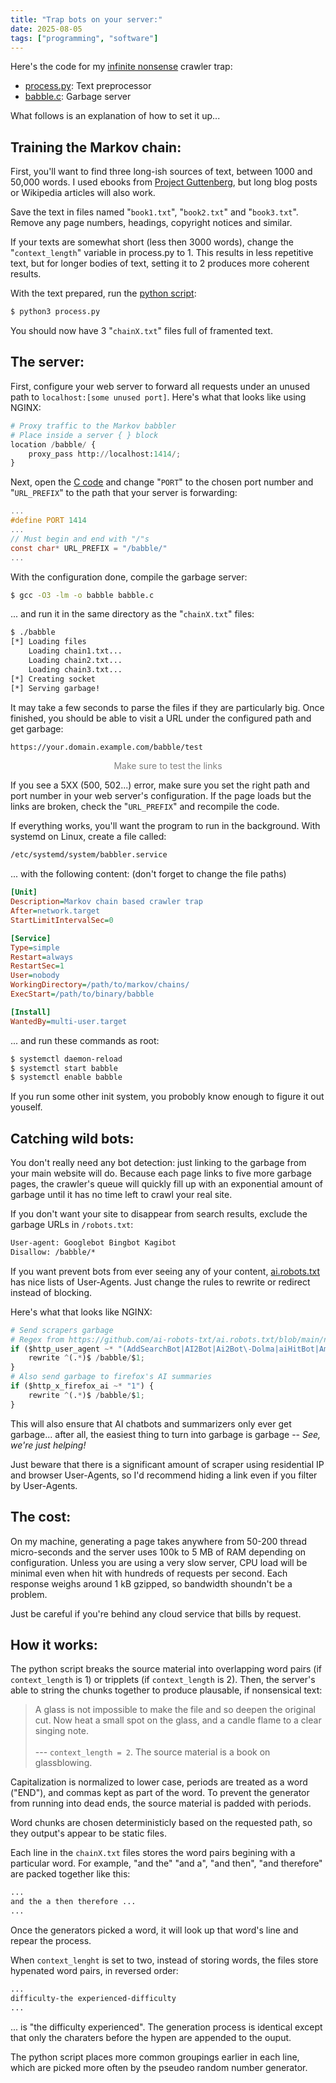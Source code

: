 ```yaml
---
title: "Trap bots on your server:"
date: 2025-08-05
tags: ["programming", "software"]
---
```


Here's the code for my [infinite nonsense](https://maurycyz.com/babble/entry_point) crawler trap:<br>

- [process.py](/projects/trap_bots/process.py): Text preprocessor
- [babble.c](/projects/trap_bots/babble.c): Garbage server

What follows is an explanation of how to set it up...
<!-- more -->

## Training the Markov chain:

First, you'll want to find three long-ish sources of text, between 1000 and 50,000 words. 
I used ebooks from [Project Guttenberg](https://www.gutenberg.org/), but long blog posts or Wikipedia articles will also work. 

Save the text in files named "`book1.txt`", "`book2.txt`" and "`book3.txt`".
Remove any page numbers, headings, copyright notices and similar.

If your texts are somewhat short (less then 3000 words), change the "`context_length`" variable in process.py to 1. 
This results in less repetitive text, but for longer bodies of text, setting it to 2 produces more coherent results.

With the text prepared, run the [python script](/projects/trap_bots/process.py):

```sh
$ python3 process.py
```

You should now have 3 "`chainX.txt`" files full of framented text. 

## The server:

First, configure your web server to forward all requests under an unused path to `localhost:[some unused port]`.
Here's what that looks like using NGINX:

```py
# Proxy traffic to the Markov babbler
# Place inside a server { } block
location /babble/ {
	proxy_pass http://localhost:1414/;
}
```

Next, open the [C code](/projects/trap_bots/babble.c) and change "`PORT`" to the chosen port number and "`URL_PREFIX`" to the path that your server is forwarding:

```c
...
#define PORT 1414
...
// Must begin and end with "/"s
const char* URL_PREFIX = "/babble/"
...
```

With the configuration done, compile the garbage server:

```sh
$ gcc -O3 -lm -o babble babble.c
```

... and run it in the same directory as the "`chainX.txt`" files:

```sh
$ ./babble
[*] Loading files
    Loading chain1.txt...
    Loading chain2.txt...
    Loading chain3.txt...
[*] Creating socket
[*] Serving garbage!
```

It may take a few seconds to parse the files if they are particularly big.
Once finished, you should be able to visit a URL under the configured path and get garbage:

```txt
https://your.domain.example.com/babble/test
```
<center style='color:gray'>Make sure to test the links</center>

If you see a 5XX (500, 502...) error, make sure you set the right path and port number in your web server's configuration.
If the page loads but the links are broken, check the "`URL_PREFIX`" and recompile the code.

If everything works, you'll want the program to run in the background.
With systemd on Linux, create a file called:

```txt
/etc/systemd/system/babbler.service
```

... with the following content: 
(don't forget to change the file paths)

```ini
[Unit]
Description=Markov chain based crawler trap
After=network.target
StartLimitIntervalSec=0

[Service]
Type=simple
Restart=always
RestartSec=1
User=nobody
WorkingDirectory=/path/to/markov/chains/
ExecStart=/path/to/binary/babble

[Install]
WantedBy=multi-user.target
```

... and run these commands as root:

```sh
$ systemctl daemon-reload
$ systemctl start babble
$ systemctl enable babble
```

If you run some other init system, you probobly know enough to figure it out youself.

## Catching wild bots:

You don't really need any bot detection:
just linking to the garbage from your main website will do.
Because each page links to five more garbage pages, the crawler's queue will quickly fill up with an exponential amount of garbage until it has no time left to crawl your real site.

If you don't want your site to disappear from search results, exclude the garbage URLs in `/robots.txt`:

```txt
User-agent: Googlebot Bingbot Kagibot
Disallow: /babble/*
```

If you want prevent bots from ever seeing any of your content,
[ai.robots.txt](https://github.com/ai-robots-txt/ai.robots.txt/tree/main) has nice lists of User-Agents. 
Just change the rules to rewrite or redirect instead of blocking.

Here's what that looks like NGINX:

```py
# Send scrapers garbage
# Regex from https://github.com/ai-robots-txt/ai.robots.txt/blob/main/nginx-block-ai-bots.conf
if ($http_user_agent ~* "(AddSearchBot|AI2Bot|Ai2Bot\-Dolma|aiHitBot|Amazonbot|Andibot|anthropic\-ai|Applebot|Applebot\-Extended|Awario|bedrockbot|bigsur\.ai|Brightbot\ 1\.0|Bytespider|CCBot|ChatGPT\ Agent|ChatGPT\-User|Claude\-SearchBot|Claude\-User|Claude\-Web|ClaudeBot|CloudVertexBot|cohere\-ai|cohere\-training\-data\-crawler|Cotoyogi|Crawlspace|Datenbank\ Crawler|Devin|Diffbot|DuckAssistBot|Echobot\ Bot|EchoboxBot|FacebookBot|facebookexternalhit|Factset_spyderbot|FirecrawlAgent|FriendlyCrawler|Gemini\-Deep\-Research|Google\-CloudVertexBot|Google\-Extended|GoogleAgent\-Mariner|GoogleOther|GoogleOther\-Image|GoogleOther\-Video|GPTBot|iaskspider/2\.0|ICC\-Crawler|ImagesiftBot|img2dataset|ISSCyberRiskCrawler|Kangaroo\ Bot|LinerBot|meta\-externalagent|Meta\-ExternalAgent|meta\-externalfetcher|Meta\-ExternalFetcher|MistralAI\-User|MistralAI\-User/1\.0|MyCentralAIScraperBot|netEstate\ Imprint\ Crawler|NovaAct|OAI\-SearchBot|omgili|omgilibot|Operator|PanguBot|Panscient|panscient\.com|Perplexity\-User|PerplexityBot|PetalBot|PhindBot|Poseidon\ Research\ Crawler|QualifiedBot|QuillBot|quillbot\.com|SBIntuitionsBot|Scrapy|SemrushBot\-OCOB|SemrushBot\-SWA|Sidetrade\ indexer\ bot|Thinkbot|TikTokSpider|Timpibot|VelenPublicWebCrawler|WARDBot|Webzio\-Extended|wpbot|YaK|YandexAdditional|YandexAdditionalBot|YouBot)") {
	rewrite ^(.*)$ /babble/$1;
}
# Also send garbage to firefox's AI summaries
if ($http_x_firefox_ai ~* "1") {
	rewrite ^(.*)$ /babble/$1;
}
```

This will also ensure that AI chatbots and summarizers only ever get garbage...
after all, the easiest thing to turn into garbage is garbage -- *See, we're just helping!*

Just beware that there is a significant amount of scraper using residential IP and browser User-Agents,
so I'd recommend hiding a link even if you filter by User-Agents.

## The cost:

On my machine, generating a page takes anywhere from 50-200 thread micro-seconds and the server uses 100k to 5 MB of RAM depending on configuration. 
Unless you are using a very slow server, CPU load will be minimal even when hit with hundreds of requests per second. 
Each response weighs around 1 kB gzipped, so bandwidth shoundn't be a problem.

Just be careful if you're behind any cloud service that bills by request.

## How it works:

The python script breaks the source material into overlapping word pairs (if `context_length` is 1) or tripplets (if `context_length` is 2).
Then, the server's able to string the chunks together to produce plausable, if nonsensical text:

> A glass is not impossible to make the file and so deepen the original cut.
> Now heat a small spot on the glass, and a candle flame to a clear singing note.<br><br>
> --- `context_length = 2`. The source material is a book on glassblowing.

Capitalization is normalized to lower case, periods are treated as a word ("END"), and commas kept as part of the word. 
To prevent the generator from running into dead ends, the source material is padded with periods.

Word chunks are chosen deterministicly based on the requested path, so they output's appear to be static files.

Each line in the `chainX.txt` files stores the word pairs begining with a particular word.
For example, "and the" "and a", "and then", "and therefore" are packed together like this:

```txt
...
and the a then therefore ...
...
```

Once the generators picked a word, it will look up that word's line and repear the process. 

When `context_lenght` is set to two, instead of storing words, the files store hypenated word pairs, in reversed order:

```txt
...
difficulty-the experienced-difficulty
...
```

... is "the difficulty experienced".
The generation process is identical except that only the charaters before the hypen are appended to the ouput. 

The python script places more common groupings earlier in each line, which are picked more often by the pseudeo random number generator.
